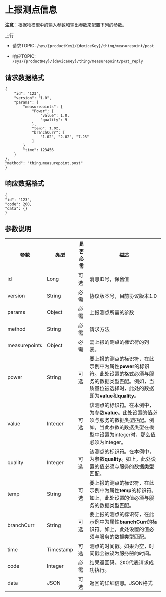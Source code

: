 # 上报测点信息

**注意**：根据物模型中的输入参数和输出参数来配置下列的参数。

上行
- 请求TOPIC: `/sys/{productKey}/{deviceKey}/thing/measurepoint/post`

- 响应TOPIC: `/sys/{productKey}/{deviceKey}/thing/measurepoint/post_reply`

## 请求数据格式

```
{
	"id": "123",
	"version": "1.0",
	"params": {
		"measurepoints": {
			"Power": {
				"value": 1.0,
				"quality": 9
			},
			"temp": 1.02,
			"branchCurr": [
				"1.02", "2.02", "7.93"
			]
		}
		"time": 123456
	}
},
"method": "thing.measurepoint.post"
}
```

## 响应数据格式

```
{
"id": "123",
"code": 200,
"data": {}
}

```

## 参数说明

<table>
  <tr>
    <th>参数</th>
    <th>类型</th>
    <th>是否必需</th>
    <th>描述</th>
  </tr>
  <tr>
    <td>id</td>
    <td>Long</td>
    <td>可选 </td>
    <td>消息ID号，保留值 </td>
  </tr>
  <tr>
    <td>version</td>
    <td>String</td>
    <td>必需 </td>
    <td>协议版本号，目前协议版本1.0</td>
  </tr>
  <tr>
    <td>params</td>
    <td>Object</td>
    <td>必需 </td>
    <td>上报测点所需的参数 </td>
  </tr>
  <tr>
    <td>method</td>
    <td>String</td>
    <td>必需 </td>
    <td>请求方法 </td>
  </tr>
  <tr>
    <td>measurepoints</td>
    <td>Object</td>
    <td>必需 </td>
    <td>需上报的测点的标识符的列表。 </td>
  </tr>
  <tr>
    <td>power</td>
    <td>String</td>
    <td>可选</td>
    <td>要上报的测点的标识符，在此示例中为属性<strong>power</strong>的标识符。此处设置的格式必须与服务的数据类型匹配。例如，当质量位被选择时，此处的数据即为<strong>value</strong>和<strong>quality</strong>。</td>
  </tr>
  <tr>
    <td>value</td>
    <td>Integer</td>
    <td>可选</td>
    <td>该测点的标识符。在本例中，为参数<strong>value</strong>。此处设置的值必须与服务的数据类型匹配。例如，当此参数的数据类型在模型中设置为integer时，那么值必须为integer。</td>
  </tr>
  <tr>
    <td>quality</td>
    <td>Integer</td>
    <td>可选</td>
    <td>该测点的标识符。在本例中，为参数<strong>quality</strong>。如上，此处设置的值必须与服务的数据类型匹配。</td>
  </tr>
  <tr>
    <td>temp</td>
    <td>String</td>
    <td>可选</td>
    <td>要上报的测点的标识符，在此示例中为属性<strong>temp</strong>的标识符。如上，此处设置的值必须与服务的数据类型匹配。 </td>
  </tr>
  <tr>
    <td>branchCurr</td>
    <td>String</td>
    <td>可选</td>
    <td>要上报的测点的标识符，在此示例中为属性<strong>branchCurr</strong>的标识符。如上，此处设置的值必须与服务的数据类型匹配。</td>
  </tr>
  <tr>
    <td>time</td>
    <td>Timestamp</td>
    <td>可选</td>
    <td>测点的时间戳。如果为空，时间戳会被设为服务器的时间。 </td>
  </tr>
  <tr>
    <td>code</td>
    <td>Integer</td>
    <td>必需 </td>
    <td>结果返回码。200代表请求成功执行。 </td>
  </tr>
  <tr>
    <td>data</td>
    <td>JSON</td>
    <td>可选 </td>
    <td>返回的详细信息。JSON格式 </td>
  </tr>
</table>
